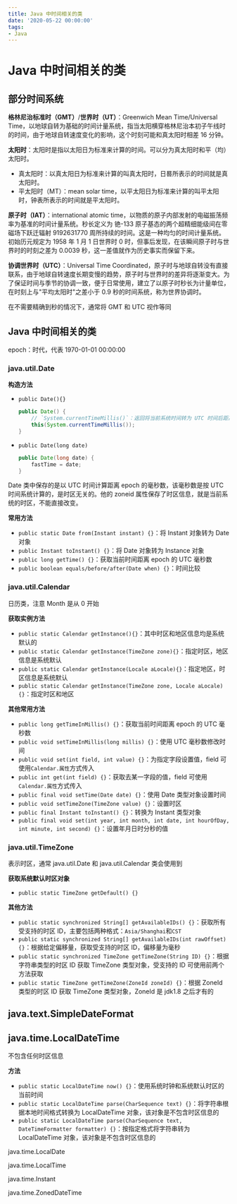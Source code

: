 ```yaml
---
title: Java 中时间相关的类
date: '2020-05-22 00:00:00'
tags:
- Java
---
```


# Java 中时间相关的类

## 部分时间系统

**格林尼治标准时（GMT）**/**世界时（UT）**：Greenwich Mean Time/Universal Time，以地球自转为基础的时间计量系统，指当太阳横穿格林尼治本初子午线时的时间，由于地球自转速度变化的影响，这个时刻可能和真太阳时相差 16 分钟。

**太阳时**：太阳时是指以太阳日为标准来计算的时间。可以分为真太阳时和平（均）太阳时。

- 真太阳时：以真太阳日为标准来计算的叫真太阳时，日晷所表示的时间就是真太阳时。
- 平太阳时（MT）：mean solar time，以平太阳日为标准来计算的叫平太阳时，钟表所表示的时间就是平太阳时。

**原子时（IAT）**：international atomic time，以物质的原子内部发射的电磁振荡频率为基准的时间计量系统。秒长定义为 铯-133 原子基态的两个超精细能级间在零磁场下跃迁辐射 9192631770 周所持续的时间。这是一种均匀的时间计量系统。初始历元规定为 1958 年 1 月 1 日世界时 0 时，但事后发现，在该瞬间原子时与世界时的时刻之差为 0.0039 秒，这一差值就作为历史事实而保留下来。

**协调世界时（UTC）**：Universal Time Coordinated，原子时与地球自转没有直接联系，由于地球自转速度长期变慢的趋势，原子时与世界时的差异将逐渐变大。为了保证时间与季节的协调一致，便于日常使用，建立了以原子时秒长为计量单位，在时刻上与"平均太阳时"之差小于 0.9 秒的时间系统，称为世界协调时。

在不需要精确到秒的情况下，通常将 GMT 和 UTC 视作等同

## Java 中时间相关的类

epoch：时代，代表 1970-01-01 00:00:00

### java.util.Date

**构造方法**

- `public Date(){}`

  ```java
  public Date() {
      // `System.currentTimeMillis()`：返回将当前系统时间转为 UTC 时间后距离 1970-01-01 00:00:00 的毫秒数，均按 UTC 时间计算
      this(System.currentTimeMillis());
  }
  ```

- `public Date(long date)`

  ```java
  public Date(long date) {
      fastTime = date;
  }
  ```

Date 类中保存的是以 UTC 时间计算距离 epoch 的毫秒数，该毫秒数是按 UTC 时间系统计算的，是时区无关的。他的 zoneid 属性保存了时区信息，就是当前系统的时区，不能直接改变。

**常用方法**

- `public static Date from(Instant instant) {}`：将 Instant 对象转为 Date 对象
- `public Instant toInstant() {}`：将 Date 对象转为 Instance 对象
- `public long getTime() {}`：获取当前时间距离 epoch 的 UTC 毫秒数
- `public boolean equals/before/after(Date when) {}`：时间比较

### java.util.Calendar

日历类，注意 Month 是从 0 开始

**获取实例方法**

- `public static Calendar getInstance(){}`：其中时区和地区信息均是系统默认的
- `public static Calendar getInstance(TimeZone zone){}`：指定时区，地区信息是系统默认
- `public static Calendar getInstance(Locale aLocale){}`：指定地区，时区信息是系统默认
- `public static Calendar getInstance(TimeZone zone, Locale aLocale){}`：指定时区和地区

**其他常用方法**

- `public long getTimeInMillis() {}`：获取当前时间距离 epoch 的 UTC 毫秒数
- `public void setTimeInMillis(long millis) {}`：使用 UTC 毫秒数修改时间
- `public void set(int field, int value) {}`：为指定字段设置值，field 可使用`Calendar.属性`方式传入
- `public int get(int field) {}`：获取去某一字段的值，field 可使用`Calendar.属性`方式传入
- `public final void setTime(Date date) {}`：使用 Date 类型对象设置时间
- `public void setTimeZone(TimeZone value) {}`：设置时区
- `public final Instant toInstant() {}`：转换为 Instant 类型对象
- `public final void set(int year, int month, int date, int hourOfDay, int minute, int second) {}`：设置年月日时分秒的值

### java.util.TimeZone

表示时区，通常 java.util.Date 和 java.util.Calendar 类会使用到

**获取系统默认时区对象**

- `public static TimeZone getDefault() {}`

**其他方法**

- `public static synchronized String[] getAvailableIDs() {}`：获取所有受支持的时区 ID，主要包括两种格式：`Asia/Shanghai`和`CST`
- `public static synchronized String[] getAvailableIDs(int rawOffset) {}`：根据给定偏移量，获取受支持的时区 ID，偏移量为毫秒
- `public static synchronized TimeZone getTimeZone(String ID) {}`：根据字符串类型的时区 ID 获取 TimeZone 类型对象，受支持的 ID 可使用前两个方法获取
- `public static TimeZone getTimeZone(ZoneId zoneId) {}`：根据 ZoneId 类型的时区 ID 获取 TimeZone 类型对象，ZoneId 是 jdk1.8 之后才有的

## java.text.SimpleDateFormat

## java.time.LocalDateTime

不包含任何时区信息

**方法**

- `public static LocalDateTime now() {}`：使用系统时钟和系统默认时区的当前时间
- `public static LocalDateTime parse(CharSequence text) {}`：将字符串根据本地时间格式转换为 LocalDateTime 对象，该对象是不包含时区信息的
- `public static LocalDateTime parse(CharSequence text, DateTimeFormatter formatter) {}`：按指定格式将字符串转为 LocalDateTime 对象，该对象是不包含时区信息的

java.time.LocalDate

java.time.LocalTime

java.time.Instant

java.time.ZonedDateTime
